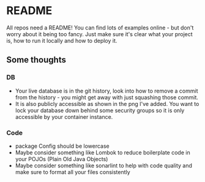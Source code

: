 # README

All repos need a README! You can find lots of examples online - but don't worry about it being too fancy. Just make sure
it's clear what your project is, how to run it locally and how to deploy it.

## Some thoughts

### DB

- Your live database is in the git history, look into how to remove a commit from the history - you might get away with
  just squashing those commit.
- It is also publicly accessible as shown in the png I've added. You want to lock your database down behind some
  security groups so it is only accessible by your container instance.

### Code

- package Config should be lowercase
- Maybe consider something like Lombok to reduce boilerplate code in your POJOs (Plain Old Java Objects)
- Maybe consider something like sonarlint to help with code quality and make sure to format all your files consistently